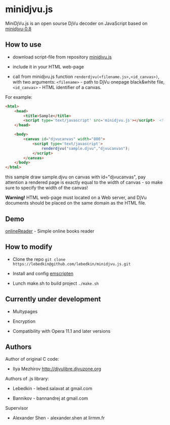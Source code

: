 minidjvu.js
===========

MiniDjVu.js is an open sourse DjVu decoder on JavaScript based on [minidjvu-0.8](http://minidjvu.sourceforge.net/)

How to use
----------

* download script-file from repository [minidivu.js](https://raw.github.com/lebedkin/minidjvu.js/master/minidjvu.js)

* include it in your HTML web-page

* call from minidjvu.js function `renderdjvu(<filename.js>,<id_canvas>)`, with two arguments: `<filename>` - path to DjVu onepage black&white file, `<id_canvas>` - HTML identifier of a canvas. 

For example:

```html
<html>
	<head>
		<title>Sample</title>
		<script type='text/javascript' src='minidjvu.js'></script>	<!-- include library-->
	</head>

	<body>
		<canvas id="djvucanvas" width="800">			    
			<script type='text/javascript'>
				renderdjvu("sample.djvu","djvucanvas");
			</script>
		</canvas>
	</body>
</html>
```
this sample draw sample.djvu on canvas with id="djvucanvas", pay attention a rendered page is exactly equal to the width of canvas - so make sure to specify the width of the canvas!

**Warning!** HTML web-page must located on a Web server, and  DjVu documents should be placed on the same domain as the HTML file. 

Demo
----

[onlineReader](http://ntfs.narod.ru/onlineReader.html) - Simple online books reader


How to modify
-------------

* Clone the repo `git clone https://lebedkin@github.com/lebedkin/minidjvu.js.git`

* Install and config [emscripten](https://github.com/kripken/emscripten/wiki/Tutorial)

* Lunch make.sh to build project `./make.sh`

Currently under development
---------------------------

* Multypages

* Encryption

* Compatibility with Opera 11.1 and later versions


Authors
-------

Author of original C code:

 + Ilya Mezhirov	http://djvulibre.djvuzone.org

Authors of .js library: 

 + Lebedkin - lebed.salavat at gmail.com	

 + Bannikov - bannandrej at gmail.com

Supervisor 

 + Alexander Shen - alexander.shen at lirmm.fr

